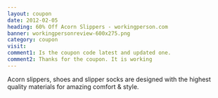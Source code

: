 ```yaml
---
layout: coupon
date: 2012-02-05
heading: 60% Off Acorn Slippers - workingperson.com
banner: workingpersonreview-600x275.png
category: coupon
visit: 
comment1: Is the coupon code latest and updated one.
comment2: Thanks for the coupon. It is working
---
```


Acorn slippers, shoes and slipper socks are designed with the highest quality materials for amazing comfort & style. 